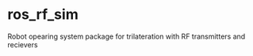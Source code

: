 ros_rf_sim
==========

Robot opearing system package for trilateration with RF transmitters and recievers
